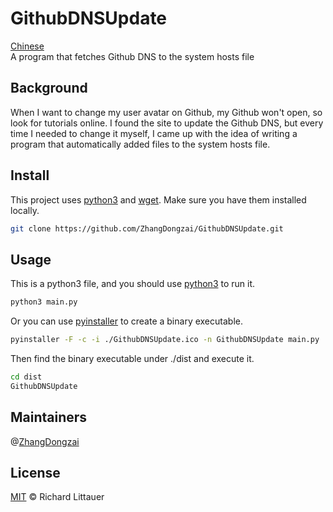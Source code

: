 # GithubDNSUpdate
[Chinese](README.zh-CN.md)  
A program that fetches Github DNS to the system hosts file

## Background
When I want to change my user avatar on Github, my Github won't open, so look for tutorials online. I found the site to update the Github DNS, but every time I needed to change it myself, I came up with the idea of writing a program that automatically added files to the system hosts file.

## Install
This project uses [python3](https://python.org) and [wget](https://www.gnu.org/software/wget/). Make sure you have them installed locally.
 
```sh
git clone https://github.com/ZhangDongzai/GithubDNSUpdate.git
```

## Usage
This is a python3 file, and you should use [python3](https://python.org) to run it.

```sh
python3 main.py
```

Or you can use [pyinstaller](http://www.pyinstaller.org/) to create a binary executable.

```sh
pyinstaller -F -c -i ./GithubDNSUpdate.ico -n GithubDNSUpdate main.py
```

Then find the binary executable under ./dist and execute it.

```sh
cd dist
GithubDNSUpdate
```

## Maintainers
@[ZhangDongzai](https://github.com/ZhangDongzai)

## License
[MIT](LICENSE) © Richard Littauer
